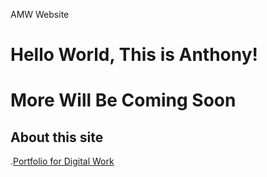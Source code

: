 AMW Website
# Hello World, This is Anthony!
# More Will Be Coming Soon
## About this site
.[Portfolio for Digital Work](portfolio.md)
